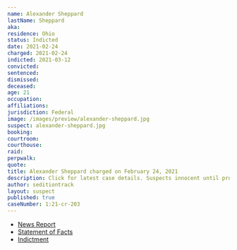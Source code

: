 ```yaml
---
name: Alexander Sheppard
lastName: Sheppard
aka:
residence: Ohio
status: Indicted
date: 2021-02-24
charged: 2021-02-24
indicted: 2021-03-12
convicted: 
sentenced: 
dismissed: 
deceased:
age: 21
occupation:
affiliations:
jurisdiction: Federal
image: /images/preview/alexander-sheppard.jpg
suspect: alexander-sheppard.jpg
booking:
courtroom:
courthouse:
raid:
perpwalk:
quote:
title: Alexander Sheppard charged on February 24, 2021
description: Click for latest case details. Suspects innocent until proven guilty.
author: seditiontrack
layout: suspect
published: true
caseNumber: 1:21-cr-203
---
```

- [News Report](https://www.dispatch.com/story/news/crime/2021/02/23/capitol-riot-arrests-derek-jancart-columbus-ohio-social-media/4567302001/)
- [Statement of Facts](https://www.justice.gov/usao-dc/case-multi-defendant/file/1371511/download)
- [Indictment](https://www.justice.gov/usao-dc/case-multi-defendant/file/1377956/download)
